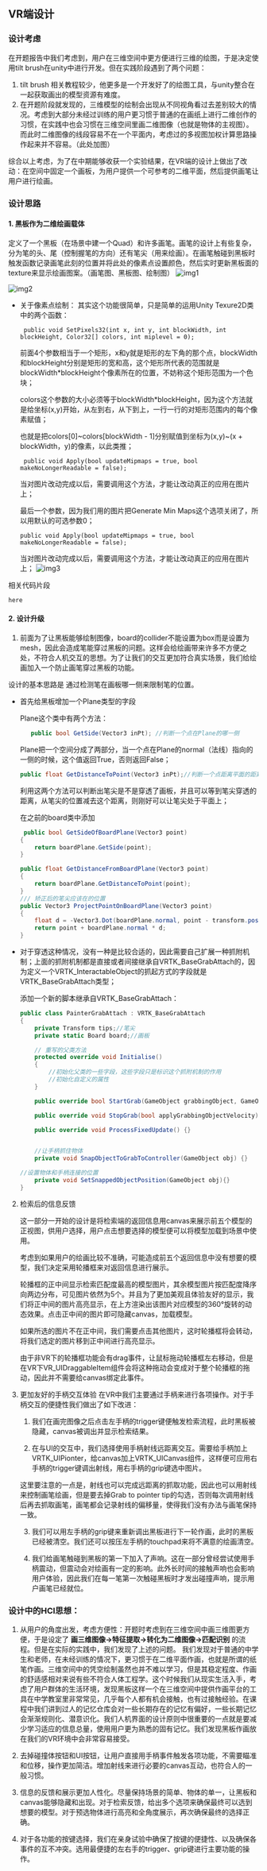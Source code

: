 ## VR端设计

### 设计考虑
在开题报告中我们考虑到，用户在三维空间中更方便进行三维的绘图，于是决定使用tilt brush在unity中进行开发。但在实践阶段遇到了两个问题：
1.  tilt brush 相关教程较少，他更多是一个开发好了的绘图工具，与unity整合在一起获取画出的模型资源有难度。
2. 在开题阶段就发现的，三维模型的绘制会出现从不同视角看过去差别较大的情况。考虑到大部分未经过训练的用户更习惯于普通的在画纸上进行二维创作的习惯，在实践中也会习惯在三维空间里画二维图像（也就是物体的主视图）。而此时二维图像的线段容易不在一个平面内，考虑过的多视图加权计算思路操作起来并不容易。（此处加图）

综合以上考虑，为了在中期能够收获一个实验结果，在VR端的设计上做出了改动：在空间中固定一个画板，为用户提供一个可参考的二维平面，然后提供画笔让用户进行绘画。

### 设计思路
#### 1. 黑板作为二维绘画载体
定义了一个黑板（在场景中建一个Quad）和许多画笔。画笔的设计上有些复杂，分为笔的头、尾（控制握笔的方向）还有笔尖（用来绘画）。在画笔触碰到黑板时触发函数记录画笔此刻的位置并将此处的像素点设置颜色，然后实时更新黑板面的texture来显示绘画图案。（画笔图、黑板图、绘制图）
![img1](images/board.png)

![img2](images/pen.png)
- 关于像素点绘制：
    其实这个功能很简单，只是简单的运用Unity Texure2D类中的两个函数：

    ```
     public void SetPixels32(int x, int y, int blockWidth, int blockHeight, Color32[] colors, int miplevel = 0);
     ```
     
     前面4个参数相当于一个矩形，x和y就是矩形的左下角的那个点，blockWidth和blockHeight分别是矩形的宽和高，这个矩形所代表的范围就是blockWidth*blockHeight个像素所在的位置，不妨称这个矩形范围为一个色块；
     
     colors这个参数的大小必须等于blockWidth*blockHeight，因为这个方法就是给坐标(x,y)开始，从左到右，从下到上，一行一行的对矩形范围内的每个像素赋值；
     
     也就是把colors[0]~colors[blockWidth - 1]分别赋值到坐标为(x,y)~(x + blockWidth，y)的像素，以此类推；

    ```
     public void Apply(bool updateMipmaps = true, bool makeNoLongerReadable = false);
    ```

     当对图片改动完成以后，需要调用这个方法，才能让改动真正的应用在图片上；

     最后一个参数，因为我们用的图片把Generate Min Maps这个选项关闭了，所以用默认的可选参数0；
     
     ```
     public void Apply(bool updateMipmaps = true, bool makeNoLongerReadable = false);
     ```
     
     当对图片改动完成以后，需要调用这个方法，才能让改动真正的应用在图片上；
![img3](images/draw.jpg)




相关代码片段
```绘制部分核心代码
here
```

#### 2. 设计升级
1. 前面为了让黑板能够绘制图像，board的collider不能设置为box而是设置为mesh，因此会造成笔能穿过黑板的问题。这样会给绘画带来许多不方便之处，不符合人机交互的思想。为了让我们的交互更加符合真实场景，我们给绘画加入一个防止画笔穿过黑板的功能。

设计的基本思路是
通过检测笔在画板哪一侧来限制笔的位置。

- 首先给黑板增加一个Plane类型的字段

    Plane这个类中有两个方法：

    ``` cs
       public bool GetSide(Vector3 inPt); //判断一个点在Plane的哪一侧
    ```

    Plane把一个空间分成了两部分，当一个点在Plane的normal（法线）指向的一侧的时候，这个值返回True，否则返回False；

    ```cs
    public float GetDistanceToPoint(Vector3 inPt);//判断一个点距离平面的距离，这个值是带符号的，当点在平面的正面的时候，返回正值，否则返回负值；
    ```
    利用这两个方法可以判断出笔尖是不是穿透了画板，并且可以等到笔尖穿透的距离，从笔尖的位置减去这个距离，则刚好可以让笔尖处于平面上；

    在之前的board类中添加
    ```cs
     public bool GetSideOfBoardPlane(Vector3 point)
    {
        return boardPlane.GetSide(point);
    }

    public float GetDistanceFromBoardPlane(Vector3 point)
    {
        return boardPlane.GetDistanceToPoint(point);
    }
    /// 矫正后的笔尖应该在的位置
    public Vector3 ProjectPointOnBoardPlane(Vector3 point)
    {
        float d = -Vector3.Dot(boardPlane.normal, point - transform.position);
        return point + boardPlane.normal * d;
    }
    ```

- 对于穿透这种情况，没有一种是比较合适的，因此需要自己扩展一种抓附机制；上面的抓附机制都是直接或者间接继承自VRTK_BaseGrabAttach的，因为定义一个VRTK_InteractableObject的抓起方式的字段就是VRTK_BaseGrabAttach类型；

    添加一个新的脚本继承自VRTK_BaseGrabAttach：
    ```cs
    public class PainterGrabAttach : VRTK_BaseGrabAttach
    {
        private Transform tips;//笔尖
        private static Board board;//画板

        // 重写的父类方法
        protected override void Initialise()
        {
            //初始化父类的一些字段，这些字段只是标识这个抓附机制的作用
            //初始化自定义的属性
        }

        public override bool StartGrab(GameObject grabbingObject, GameObject givenGrabbedObject, Rigidbody givenControllerAttachPoint){ }

        public override void StopGrab(bool applyGrabbingObjectVelocity){}

        public override void ProcessFixedUpdate() {}


        //让手柄抓住物体
        private void SnapObjectToGrabToController(GameObject obj) {}

    //设置物体和手柄连接的位置 
        private void SetSnappedObjectPosition(GameObject obj){}
    }
    ```
2. 检索后的信息反馈

    这一部分一开始的设计是将检索端的返回信息用canvas来展示前五个模型的正视图，供用户选择，用户点击想要选择的模型便可以将模型加载到场景中使用。

    考虑到如果用户的绘画比较不准确，可能造成前五个返回信息中没有想要的模型，我们决定采用轮播框来对返回信息进行展示。

    轮播框的正中间显示检索匹配度最高的模型图片，其余模型图片按匹配度降序向两边分布，可见图片依然为5个。并且为了更加美观且体验友好的显示，我们将正中间的图片高亮显示，在上方渲染出该图片对应模型的360°旋转的动态效果。点击正中间的图片即可隐藏canvas，加载模型。

    如果所选的图片不在正中间，我们需要点击其他图片，这时轮播框将会转动，将我们选定的图片移到正中间进行高亮显示。

    由于非VR下的轮播框功能会有drag事件，让鼠标拖动轮播框左右移动，但是在VR下VR_UIDraggableItem组件会将这种拖动会变成对于整个轮播框的拖动，因此并不需要给canvas绑定此事件。

3. 更加友好的手柄交互体验
    在VR中我们主要通过手柄来进行各项操作。对于手柄交互的便捷性我们做出了如下改进：

    1. 我们在画完图像之后点击左手柄的trigger键便触发检索流程，此时黑板被隐藏，canvas被调出并显示检索结果。

    2. 在与UI的交互中，我们选择使用手柄射线远距离交互。需要给手柄加上VRTK_UIPionter，给canvas加上VRTK_UICanvas组件，这样便可应用右手柄的trigger键调出射线，用右手柄的grip键选中图片。

    这里要注意的一点是，射线也可以完成远距离的抓取功能，因此也可以用射线来控制画笔绘画，但是要去掉Grab to pointer tip的勾选，否则每次调用射线后再去抓取画笔，画笔都会记录射线的偏移量，使得我们没有办法与画笔保持一致。

    3. 我们可以用左手柄的grip键来重新调出黑板进行下一轮作画，此时的黑板已经被清空。我们还可以按压左手柄的touchpad来将不满意的绘画清空。

    4. 我们给画笔触碰到黑板的第一下加入了声响。这在一部分曾经尝试使用手柄震动，但震动会对绘画有一定的影响。此外长时间的接触声响也会影响用户体验，因此我们在每一笔第一次触碰黑板时才发出碰撞声响，提示用户画笔已经就位。


### 设计中的HCI思想：

1. 从用户的角度出发，考虑方便性：开题时考虑到在三维空间中画三维图更方便，于是设定了
**画三维图像→特征提取→转化为二维图像→匹配识别**
的流程。但是在实际的实践中，我们发现了上述的问题。
我们发现对于普通的中学生和老师，在未经训练的情况下，更习惯于在二维平面作画，也就是所谓的纸笔作画。三维空间中的凭空绘制虽然也并不难以学习，但是其稳定程度、作画的舒适感相对来说有些不符合人体工程学。这个时候我们从现实生活入手，考虑了用户群体的生活环境，发现黑板这样一个在三维空间中提供作画平台的工具在中学教室里非常常见，几乎每个人都有机会接触，也有过接触经验。在课程中我们讲到过人的记忆仓库会对一些长期存在的记忆有偏好，一些长期记忆会渐渐规则化、潜意识化。我们人机界面的设计原则中很重要的一点就是要减少学习适应的信息总量，使用用户更为熟悉的固有记忆。我们发现黑板作画放在我们的VR环境中会非常容易接受。

2. 去掉碰撞体按钮和UI按钮，让用户直接用手柄事件触发各项功能，不需要瞄准和位移，操作更加简洁。增加射线来进行必要的canvas互动，也符合人的一般习惯。

3. 信息的反馈和展示更加人性化。尽量保持场景的简单、物体的单一，让黑板和canvas能够隐藏和出现。对于检索反馈，给出多个选项来确保最终可以选到想要的模型。对于预选物体进行高亮和全角度展示，再次确保最终的选择正确。

4. 对于各功能的按键选择，我们在亲身试验中确保了按键的便捷性、以及确保各事件的互不冲突。选用最便捷的左右手的trigger、grip键进行主要功能的操作。